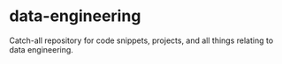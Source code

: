 # data-engineering
Catch-all repository for code snippets, projects, and all things relating to data engineering.
